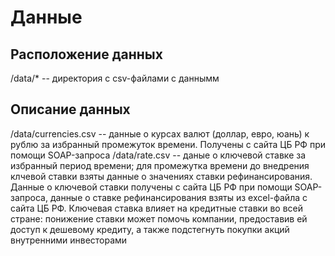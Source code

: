 # Данные

## Расположение данных
/data/* -- директория с csv-файлами с даннымм  
## Описание данных
/data/currencies.csv -- данные о курсах валют (доллар, евро, юань) к рублю за избранный промежуток времени. Получены с сайта ЦБ РФ при помощи SOAP-запроса
/data/rate.csv -- даные о ключевой ставке за избранный период времени; для промежутка времени до внедрения клчевой ставки взяты данные о значениях ставки рефинансирования. Данные о ключевой ставки получены с сайта ЦБ РФ при помощи SOAP-запроса, данные о ставке рефинансирования взяты из excel-файла с сайта ЦБ РФ. Ключевая ставка влияет на кредитные ставки во всей стране: понижение ставки может помочь компании, предоставив ей доступ к дешевому кредиту, а также подстегнуть покупки акций внутренними инвесторами
